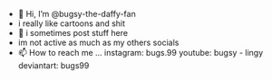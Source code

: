 - 👋 Hi, I’m @bugsy-the-daffy-fan
- i really like cartoons and shit
- 🌱 i sometimes post stuff here 
- im not active as much as my others socials
- 📫 How to reach me ...
instagram: bugs.99
youtube: bugsy - lingy
deviantart: bugs99

<!---
bugsy-the-daffy-fan/bugsy-the-daffy-fan is a ✨ special ✨ repository because its `README.md` (this file) appears on your GitHub profile.
You can click the Preview link to take a look at your changes.
--->
